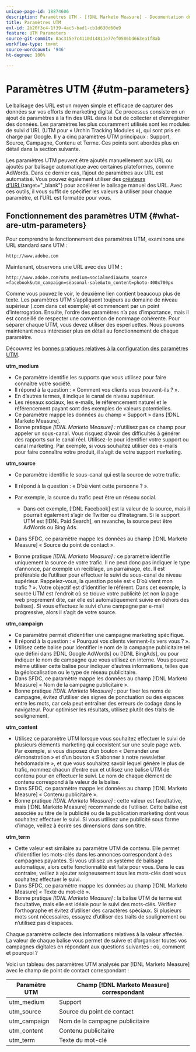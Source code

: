 ```yaml
---
unique-page-id: 18874606
description: Paramètres UTM - [!DNL Marketo Measure] - Documentation du produit
title: Paramètres UTM
exl-id: 2b20f3c4-1f39-4ac5-bad1-cb1d630d60e9
feature: UTM Parameters
source-git-commit: 8ac315e7c4110d14811e77ef0586bd663ea1f8ab
workflow-type: tm+mt
source-wordcount: '946'
ht-degree: 100%

---
```


# Paramètres UTM {#utm-parameters}

Le balisage des URL est un moyen simple et efficace de capturer des données sur vos efforts de marketing digital. Ce processus consiste en un ajout de paramètres à la fin des URL dans le but de collecter et d’enregistrer des données. Les paramètres les plus couramment utilisés sont les modules de suivi d’URL (UTM pour « Urchin Tracking Modules »), qui sont pris en charge par Google. Il y a cinq paramètres UTM principaux : Support, Source, Campagne, Contenu et Terme. Ces points sont abordés plus en détail dans la section suivante.

Les paramètres UTM peuvent être ajoutés manuellement aux URL ou ajoutés par balisage automatique avec certaines plateformes, comme AdWords. Dans ce dernier cas, l’ajout de paramètres aux URL est automatisé. Vous pouvez également utiliser des [créateurs d’URL](https://ga-dev-tools.appspot.com/campaign-url-builder/){target="_blank"} pour accélérer le balisage manuel des URL. Avec ces outils, il vous suffit de spécifier les valeurs à utiliser pour chaque paramètre, et l’URL est formatée pour vous.

## Fonctionnement des paramètres UTM {#what-are-utm-parameters}

Pour comprendre le fonctionnement des paramètres UTM, examinons une URL standard sans UTM :

`http://www.adobe.com`

Maintenant, observons une URL avec des UTM :

`http://www.adobe.com?utm_medium=socialmedia&utm_source =facebook&utm_campaign=seasonal-sale&utm_content=photo-400x700px`

Comme vous pouvez le voir, le deuxième lien contient beaucoup plus de texte. Les paramètres UTM s’appliquent toujours au domaine de niveau supérieur (.com dans cet exemple) et commencent par un point d’interrogation. Ensuite, l’ordre des paramètres n’a pas d’importance, mais il est conseillé de respecter une convention de nommage cohérente. Pour séparer chaque UTM, vous devez utiliser des esperluettes. Nous pouvons maintenant nous intéresser plus en détail au fonctionnement de chaque paramètre.

Découvrez les [bonnes pratiques relatives à la configuration des paramètres UTM](/help/channel-tracking-and-setup/online-channels/best-practices-for-setting-up-utm-parameters.md).

**utm_medium**

* Ce paramètre identifie les supports que vous utilisez pour faire connaître votre société.
* Il répond à la question : « Comment vos clients vous trouvent-ils ? ».
* En d’autres termes, il indique le canal de niveau supérieur.
* Les réseaux sociaux, les e-mails, le référencement naturel et le référencement payant sont des exemples de valeurs potentielles.
* Ce paramètre mappe les données au champ « Support » dans [!DNL Marketo Measure].
* Bonne pratique _[!DNL Marketo Measure] :_ n’utilisez pas ce champ pour appeler un sous-canal. Vous risquez d’avoir des difficultés à générer des rapports sur le canal réel. Utilisez-le pour identifier votre support ou canal marketing. Par exemple, si vous souhaitez utiliser des e-mails pour faire connaître votre produit, il s’agit de votre support marketing.

**utm_source**

* Ce paramètre identifie le sous-canal qui est la source de votre trafic.
* Il répond à la question : « D’où vient cette personne ? ».
* Par exemple, la source du trafic peut être un réseau social.
   * Dans cet exemple, [!DNL Facebook] est la valeur de la source, mais il pourrait également s’agir de Twitter ou d’Instagram. Si le support UTM est [!DNL Paid Search], en revanche, la source peut être AdWords ou Bing Ads.

* Dans SFDC, ce paramètre mappe les données au champ [!DNL Marketo Measure] « Source du point de contact ».
* Bonne pratique _[!DNL Marketo Measure] :_ ce paramètre identifie uniquement la source de votre trafic. Il ne peut donc pas indiquer le type d’annonce, par exemple un reciblage, un parrainage, etc. Il est préférable de l’utiliser pour effectuer le suivi du sous-canal de niveau supérieur. Rappelez-vous, la question posée est « D’où vient mon trafic ? ». Votre objectif est d’identifier le référent. Dans cet exemple, la source UTM est l’endroit où se trouve votre publicité (et non la page web proprement dite, car elle est automatiquement suivie en dehors des balises). Si vous effectuez le suivi d’une campagne par e-mail progressive, alors il s’agit de votre source.

**utm_campaign**

* Ce paramètre permet d’identifier une campagne marketing spécifique.
* Il répond à la question : « Pourquoi vos clients viennent-ils vers vous ? ».
* Utilisez cette balise pour identifier le nom de la campagne publicitaire tel que défini dans [!DNL Google AdWords] ou [!DNL BingAds], ou pour indiquer le nom de campagne que vous utilisez en interne. Vous pouvez même utiliser cette balise pour indiquer d’autres informations, telles que la géolocalisation ou le type de réseau publicitaire.
* Dans SFDC, ce paramètre mappe les données au champ [!DNL Marketo Measure] « Nom de la campagne publicitaire ».
* Bonne pratique _[!DNL Marketo Measure]_ : pour fixer les noms de campagne, évitez d’utiliser des signes de ponctuation ou des espaces entre les mots, car cela peut entraîner des erreurs de codage dans le navigateur. Pour optimiser les résultats, utilisez plutôt des traits de soulignement.

**utm_content**

* Utilisez ce paramètre UTM lorsque vous souhaitez effectuer le suivi de plusieurs éléments marketing qui coexistent sur une seule page web. Par exemple, si vous disposez d’un bouton « Demander une démonstration » et d’un bouton « S’abonner à notre newsletter hebdomadaire », et que vous souhaitez savoir lequel génère le plus de trafic, nommez chacun d’entre eux et utilisez une balise UTM de contenu pour en effectuer le suivi. Le nom de chaque élément de contenu correspond à la valeur de la balise.
* Dans SFDC, ce paramètre mappe les données au champ [!DNL Marketo Measure] « Contenu publicitaire ».
* Bonne pratique _[!DNL Marketo Measure]_ : cette valeur est facultative, mais [!DNL Marketo Measure] recommande de l’utiliser. Cette balise est associée au titre de la publicité ou de la publication marketing dont vous souhaitez effectuer le suivi. Si vous utilisez une publicité sous forme d’image, veillez à écrire ses dimensions dans son titre.

**utm_term**

* Cette valeur est similaire au paramètre UTM de contenu. Elle permet d’identifier les mots-clés dans les annonces correspondant à des campagnes payantes. Si vous utilisez un système de balisage automatique, alors cette fonctionnalité est faite pour vous. Dans le cas contraire, veillez à ajouter soigneusement tous les mots-clés dont vous souhaitez effectuer le suivi.
* Dans SFDC, ce paramètre mappe les données au champ [!DNL Marketo Measure] « Texte du mot-clé ».
* Bonne pratique _[!DNL Marketo Measure]_ : la balise UTM de terme est facultative, mais elle est idéale pour le suivi des mots-clés. Vérifiez l’orthographe et évitez d’utiliser des caractères spéciaux. Si plusieurs mots sont nécessaires, essayez d’utiliser des traits de soulignement ou n’utilisez pas d’espaces.

Chaque paramètre collecte des informations relatives à la valeur affectée. La valeur de chaque balise vous permet de suivre et d’organiser toutes vos campagnes digitales en répondant aux questions suivantes : où, comment et pourquoi ?

Voici un tableau des paramètres UTM analysés par [!DNL Marketo Measure] avec le champ de point de contact correspondant :

| **Paramètre UTM** | **Champ [!DNL Marketo Measure] correspondant** |
|---|---|
| utm_medium | Support |
| utm_source | Source du point de contact |
| utm_campaign | Nom de la campagne publicitaire |
| utm_content | Contenu publicitaire |
| utm_term | Texte du mot-clé |
